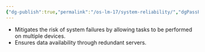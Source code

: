 ```yaml
---
{"dg-publish":true,"permalink":"/os-lm-17/system-reliability/","dgPassFrontmatter":true}
---
```


- Mitigates the risk of system failures by allowing tasks to be performed on multiple devices.
- Ensures data availability through redundant servers.